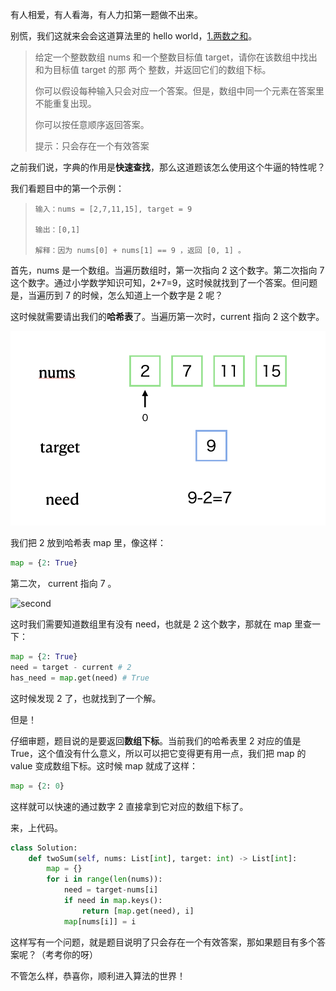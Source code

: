 有人相爱，有人看海，有人力扣第一题做不出来。

别慌，我们这就来会会这道算法里的 hello world，[1.两数之和](https://leetcode.cn/problems/two-sum/)。

> 给定一个整数数组 nums 和一个整数目标值 target，请你在该数组中找出 和为目标值 target 的那 两个 整数，并返回它们的数组下标。
>
> 你可以假设每种输入只会对应一个答案。但是，数组中同一个元素在答案里不能重复出现。
>
> 你可以按任意顺序返回答案。
>
> 提示：只会存在一个有效答案

之前我们说，字典的作用是**快速查找**，那么这道题该怎么使用这个牛逼的特性呢？

我们看题目中的第一个示例：

> ```
> 输入：nums = [2,7,11,15], target = 9
>
> 输出：[0,1]
>
> 解释：因为 nums[0] + nums[1] == 9 ，返回 [0, 1] 。
> ```

首先，nums 是一个数组。当遍历数组时，第一次指向 2 这个数字。第二次指向 7 这个数字。通过小学数学知识可知，2+7=9，这时候就找到了一个答案。但问题是，当遍历到 7 的时候，怎么知道上一个数字是 2 呢？

这时候就需要请出我们的**哈希表**了。当遍历第一次时，current 指向 2 这个数字。

![first](https://github.com/Lzzzzzzy/goodbye-algorithm/blob/main/%E6%95%B0%E6%8D%AE%E7%BB%93%E6%9E%84%E7%AF%87/1.%E5%93%88%E5%B8%8C%E8%A1%A8%E5%92%8C%E5%88%97%E8%A1%A8/img-folder/1-1.png)

我们把 2 放到哈希表 map 里，像这样：

```python
map = {2: True}
```

第二次， current 指向 7 。

![second](https://github.com/Lzzzzzzy/goodbye-algorithm/blob/main/%E6%95%B0%E6%8D%AE%E7%BB%93%E6%9E%84%E7%AF%87/1.%E5%93%88%E5%B8%8C%E8%A1%A8/img-folder/1-2.png)

这时我们需要知道数组里有没有 need，也就是 2 这个数字，那就在 map 里查一下：

```python
map = {2: True}
need = target - current # 2
has_need = map.get(need) # True
```

这时候发现 2 了，也就找到了一个解。

但是！

仔细审题，题目说的是要返回**数组下标**。当前我们的哈希表里 2 对应的值是 True，这个值没有什么意义，所以可以把它变得更有用一点，我们把 map 的 value 变成数组下标。这时候 map 就成了这样：

```python
map = {2: 0}
```

这样就可以快速的通过数字 2 直接拿到它对应的数组下标了。

来，上代码。

```python
class Solution:
    def twoSum(self, nums: List[int], target: int) -> List[int]:
        map = {}
        for i in range(len(nums)):
            need = target-nums[i]
            if need in map.keys():
                return [map.get(need), i]
            map[nums[i]] = i
```

这样写有一个问题，就是题目说明了只会存在一个有效答案，那如果题目有多个答案呢？（考考你的呀）

不管怎么样，恭喜你，顺利进入算法的世界！
